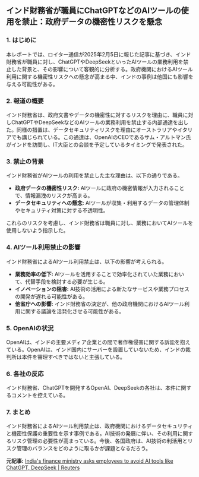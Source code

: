 ## インド財務省が職員にChatGPTなどのAIツールの使用を禁止：政府データの機密性リスクを懸念

### 1. はじめに

本レポートでは、ロイター通信が2025年2月5日に報じた記事に基づき、インド財務省が職員に対し、ChatGPTやDeepSeekといったAIツールの業務利用を禁止した背景と、その影響について客観的に分析する。政府機関におけるAIツール利用に関する機密性リスクへの懸念が高まる中、インドの事例は他国にも影響を与える可能性がある。

### 2. 報道の概要

インド財務省は、政府文書やデータの機密性に対するリスクを理由に、職員に対しChatGPTやDeepSeekなどのAIツールの業務利用を禁止する内部通達を出した。同様の措置は、データセキュリティリスクを理由にオーストラリアやイタリアでも講じられている。この通達は、OpenAIのCEOであるサム・アルトマン氏がインドを訪問し、IT大臣との会談を予定しているタイミングで発表された。

### 3. 禁止の背景

インド財務省がAIツールの利用を禁止した主な理由は、以下の通りである。

*   **政府データの機密性リスク:** AIツールに政府の機密情報が入力されることで、情報漏洩のリスクが高まる。
*   **データセキュリティへの懸念:** AIツールが収集・利用するデータの管理体制やセキュリティ対策に対する不透明性。

これらのリスクを考慮し、インド財務省は職員に対し、業務においてAIツールを使用しないよう指示した。

### 4. AIツール利用禁止の影響

インド財務省によるAIツール利用禁止は、以下の影響が考えられる。

*   **業務効率の低下:** AIツールを活用することで効率化されていた業務において、代替手段を検討する必要が生じる。
*   **イノベーションの阻害:** AI技術の活用による新たなサービスや業務プロセスの開発が遅れる可能性がある。
*   **他省庁への影響:** インド財務省の決定が、他の政府機関におけるAIツール利用に関する議論を活発化させる可能性がある。

### 5. OpenAIの状況

OpenAIは、インドの主要メディア企業との間で著作権侵害に関する訴訟を抱えている。OpenAIは、インド国内にサーバーを設置していないため、インドの裁判所は本件を審理すべきではないと主張している。

### 6. 各社の反応

インド財務省、ChatGPTを開発するOpenAI、DeepSeekの各社は、本件に関するコメントを控えている。

### 7. まとめ

インド財務省によるAIツール利用禁止は、政府機関におけるデータセキュリティと機密性保護の重要性を示す事例である。AI技術の発展に伴い、その利用に関するリスク管理の必要性が高まっている。今後、各国政府は、AI技術の利活用とリスク管理のバランスをどのように取るかが課題となるだろう。


**元記事:** [India's finance ministry asks employees to avoid AI tools like ChatGPT, DeepSeek | Reuters](https://www.reuters.com/technology/artificial-intelligence/indias-finance-ministry-asks-employees-avoid-ai-tools-like-chatgpt-deepseek-2025-02-05/)